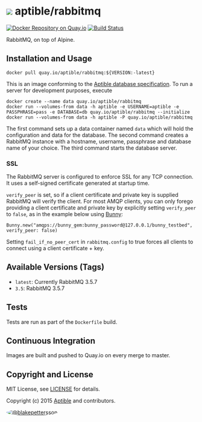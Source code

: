 # ![](https://gravatar.com/avatar/11d3bc4c3163e3d238d558d5c9d98efe?s=64) aptible/rabbitmq

[![Docker Repository on Quay.io](https://quay.io/repository/aptible/rabbitmq/status "Docker Repository on Quay.io")](https://quay.io/repository/aptible/rabbitmq)
[![Build Status](https://travis-ci.org/aptible/docker-rabbitmq.svg?branch=master)](https://travis-ci.org/aptible/docker-rabbitmq)

RabbitMQ, on top of Alpine.

## Installation and Usage

    docker pull quay.io/aptible/rabbitmq:${VERSION:-latest}

This is an image conforming to the [Aptible database specification](https://support.aptible.com/topics/paas/deploy-custom-database/). To run a server for development purposes, execute

    docker create --name data quay.io/aptible/rabbitmq
    docker run --volumes-from data -h aptible -e USERNAME=aptible -e PASSPHRASE=pass -e DATABASE=db quay.io/aptible/rabbitmq --initialize
    docker run --volumes-from data -h aptible -P quay.io/aptible/rabbitmq

The first command sets up a data container named `data` which will hold the configuration and data for the database. 
The second command creates a RabbitMQ instance with a hostname, username, passphrase and database name of your choice. 
The third command starts the database server.

### SSL

The RabbitMQ server is configured to enforce SSL for any TCP connection. It uses a self-signed certificate generated at 
startup time.

`verify_peer` is set, so if a client certificate and private key is supplied RabbitMQ will verify the client. For most 
 AMQP clients, you can only forego providing a client certificate and private key by explicitly setting `verify_peer` to
 `false`, as in the example below using [Bunny](http://rubybunny.info/):
 
 ```
 Bunny.new("amqps://bunny_gem:bunny_password@127.0.0.1/bunny_testbed", verify_peer: false)
 ```
 
 Setting `fail_if_no_peer_cert` in `rabbitmq.config` to true forces all clients to connect using a client
 certificate + key.

## Available Versions (Tags)

* `latest`: Currently RabbitMQ 3.5.7
* `3.5`: RabbitMQ 3.5.7

## Tests

Tests are run as part of the `Dockerfile` build.

## Continuous Integration

Images are built and pushed to Quay.io on every merge to master.

## Copyright and License

MIT License, see [LICENSE](LICENSE.md) for details.

Copyright (c) 2015 [Aptible](https://www.aptible.com) and contributors.

[<img src="https://s.gravatar.com/userimage/31675837/88a969ea6816bdde86703f8daa16ae94?s=60" style="border-radius: 50%;" alt="@blakepettersson" />](https://github.com/blakepettersson)